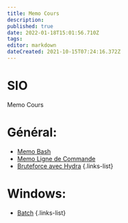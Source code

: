 ```yaml
---
title: Memo Cours
description: 
published: true
date: 2022-01-18T15:01:56.710Z
tags: 
editor: markdown
dateCreated: 2021-10-15T07:24:16.372Z
---
```


# SIO
Memo Cours

# Général:
- [Memo Bash](/SIO/Bash)
- [Memo Ligne de Commande](/SIO/Commande)
- [Bruteforce avec Hydra](/SIO/BruteForce-Hydra)
{.links-list}

# Windows:
- [Batch](/SIO/Batch)
{.links-list}

